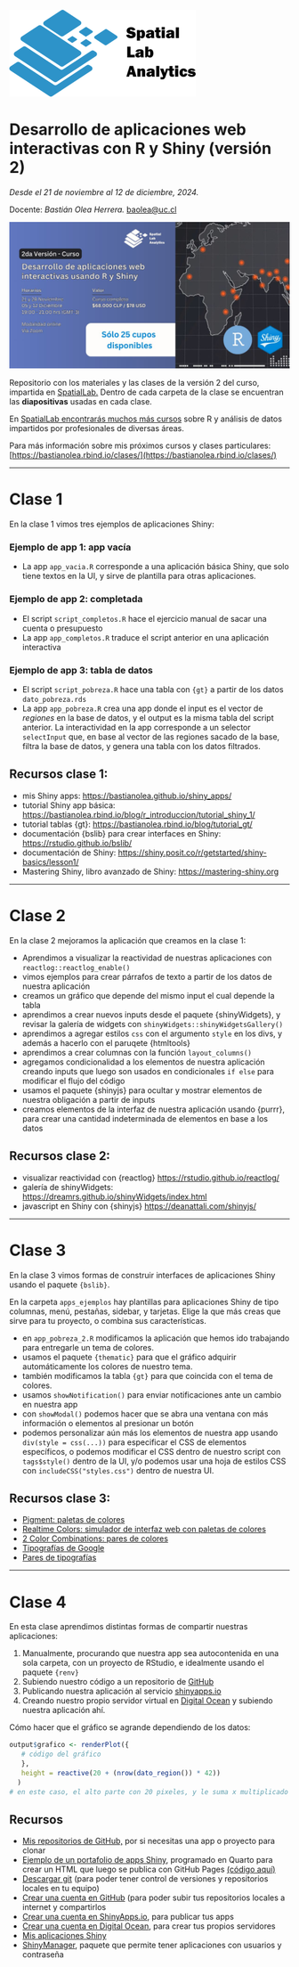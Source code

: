 [![](logo_spatialLab.png)](https://spatiallab.cl)

# Desarrollo de aplicaciones web interactivas con R y Shiny (versión 2)

_Desde el 21 de noviembre al 12 de diciembre, 2024._

Docente: _Bastián Olea Herrera._ baolea@uc.cl

![](curso_desarrollo_apps_linkedin_2.jpeg)

Repositorio con los materiales y las clases de la versión 2 del curso, impartida en [SpatialLab.](http://spatiallab.cl) Dentro de cada carpeta de la clase se encuentran las **diapositivas** usadas en cada clase.

En [SpatialLab encontrarás muchos más cursos](https://spatiallab.cl/cursos-1) sobre R y análisis de datos impartidos por profesionales de diversas áreas.

Para más información sobre mis próximos cursos y clases particulares: [https://bastianolea.rbind.io/clases/](https://bastianolea.rbind.io/clases/)

----

# Clase 1

En la clase 1 vimos tres ejemplos de aplicaciones Shiny:

### Ejemplo de app 1: app vacía
- La app `app_vacia.R` corresponde a una aplicación básica Shiny, que solo tiene textos en la UI, y sirve de plantilla para otras aplicaciones.

### Ejemplo de app 2: completada
- El script `script_completos.R` hace el ejercicio manual de sacar una cuenta o presupuesto
- La app `app_completos.R` traduce el script anterior en una aplicación interactiva

### Ejemplo de app 3: tabla de datos
- El script `script_pobreza.R` hace una tabla con `{gt}` a partir de los datos `dato_pobreza.rds`
- La app `app_pobreza.R` crea una app donde el input es el vector de _regiones_ en la base de datos, y el output es la misma tabla del script anterior. La interactividad en la app corresponde a un selector `selectInput` que, en base al vector de las regiones sacado de la base, filtra la base de datos, y genera una tabla con los datos filtrados.

## Recursos clase 1:
- mis Shiny apps: https://bastianolea.github.io/shiny_apps/ 
- tutorial Shiny app básica: https://bastianolea.rbind.io/blog/r_introduccion/tutorial_shiny_1/ 
- tutorial tablas {gt}: https://bastianolea.rbind.io/blog/tutorial_gt/
- documentación {bslib} para crear interfaces en Shiny: https://rstudio.github.io/bslib/
- documentación de Shiny: https://shiny.posit.co/r/getstarted/shiny-basics/lesson1/
- Mastering Shiny, libro avanzado de Shiny: https://mastering-shiny.org


----

# Clase 2

En la clase 2 mejoramos la aplicación que creamos en la clase 1:

- Aprendimos a visualizar la reactividad de nuestras aplicaciones con `reactlog::reactlog_enable()`
- vimos ejemplos para crear párrafos de texto a partir de los datos de nuestra aplicación
- creamos un gráfico que depende del mismo input el cual depende la tabla
- aprendimos a crear nuevos inputs desde el paquete {shinyWidgets}, y revisar la galería de widgets con `shinyWidgets::shinyWidgetsGallery()`
- aprendimos a agregar estilos `css` con el argumento `style` en los divs, y además a hacerlo con el paruqete {htmltools}
- aprendimos a crear columnas con la función `layout_columns()`
- agregamos condicionalidad a los elementos de nuestra aplicación creando inputs que luego son usados en condicionales `if else` para modificar el flujo del código
- usamos el paquete {shinyjs} para ocultar y mostrar elementos de nuestra obligación a partir de inputs
- creamos elementos de la interfaz de nuestra aplicación usando {purrr}, para crear una cantidad indeterminada de elementos en base a los datos

## Recursos clase 2:
- visualizar reactividad con {reactlog} https://rstudio.github.io/reactlog/
- galería de shinyWidgets: https://dreamrs.github.io/shinyWidgets/index.html
- javascript en Shiny con {shinyjs} https://deanattali.com/shinyjs/

----


# Clase 3

En la clase 3 vimos formas de construir interfaces de aplicaciones Shiny usando el paquete `{bslib}`.
  
En la carpeta `apps_ejemplos` hay plantillas para aplicaciones Shiny de tipo columnas, menú, pestañas, sidebar, y tarjetas. Elige la que más creas que sirve para tu proyecto, o combina sus características.

- en `app_pobreza_2.R` modificamos la aplicación que hemos ido trabajando para entregarle un tema de colores.
- usamos el paquete `{thematic}` para que el gráfico adquirir automáticamente los colores de nuestro tema.
- también modificamos la tabla `{gt}` para que coincida con el tema de colores.
- usamos `showNotification()` para enviar notificaciones ante un cambio en nuestra app
- con `showModal()` podemos hacer que se abra una ventana con más información o elementos al presionar un botón
- podemos personalizar aún más los elementos de nuestra app usando `div(style = css(...))` para especificar el CSS de elementos específicos, o podemos modificar el CSS dentro de nuestro script con `tags$style()` dentro de la UI, y/o podemos usar una hoja de estilos CSS con `includeCSS("styles.css")` dentro de nuestra UI.


## Recursos clase 3:

- [Pigment: paletas de colores](https://pigment.shapefactory.co)
- [Realtime Colors: simulador de interfaz web con paletas de colores](https://www.realtimecolors.com/?colors=1b110c-f9f4f2-bd7a56-d9ae97-ce8d6a&fonts=Poppins-Poppins)
- [2 Color Combinations: pares de colores](https://2colors.colorion.co)
- [Tipografías de Google](https://fonts.google.com/)
- [Pares de tipografías](https://www.fontpair.co/all)



----

# Clase 4
  
En esta clase aprendimos distintas formas de compartir nuestras aplicaciones:

1. Manualmente, procurando que nuestra app sea autocontenida en una sola carpeta, con un proyecto de RStudio, e idealmente usando el paquete `{renv}`
2. Subiendo nuestro código a un repositorio de [GitHub](https://github.com)
3. Publicando nuestra aplicación al servicio [shinyapps.io](https://www.shinyapps.io)
4. Creando nuestro propio servidor virtual en [Digital Ocean](https://m.do.co/c/b117f791b027) y subiendo nuestra aplicación ahí.

Cómo hacer que el gráfico se agrande dependiendo de los datos:
```r
output$grafico <- renderPlot({
   # código del gráfico
   },
   height = reactive(20 + (nrow(dato_region()) * 42))
  )
# en este caso, el alto parte con 20 pixeles, y le suma x multiplicado por 42 pixeles, donde x es la cantidad de comunas en el gráfico (las filas del dataframe)
```

## Recursos

- [Mis repositorios de GitHub,](https://github.com/bastianolea?tab=repositories) por si necesitas una app o proyecto para clonar
- [Ejemplo de un portafolio de apps Shiny](https://bastianolea.github.io/shiny_apps/), programado en Quarto para crear un HTML que luego se publica con GitHub Pages [(código aquí)](https://github.com/bastianolea/shiny_apps)
- [Descargar git](https://git-scm.com/downloads) (para poder tener control de versiones y repositorios locales en tu equipo)
- [Crear una cuenta en GitHub](https://github.com) (para poder subir tus repositorios locales a internet y compartirlos
- [Crear una cuenta en ShinyApps.io](https://www.shinyapps.io), para publicar tus apps
- [Crear una cuenta en Digital Ocean](https://m.do.co/c/b117f791b027), para crear tus propios servidores
- [Mis aplicaciones Shiny](https://bastianolea.rbind.io/apps/)
- [ShinyManager](https://datastorm-open.github.io/shinymanager/), paquete que permite tener aplicaciones con usuarios y contraseña
